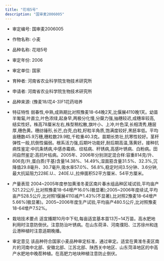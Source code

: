 ```yaml
---
title: "花培5号"
description: "国审麦2006005"
---
```

* 审定编号:  国审麦2006005

*  作物名称:  小麦

*  品种名称:  花培5号

*  审定年份:  2006

*  审定单位:  国家

* 育种者:  河南省农业科学院生物技术研究所

*  申请者:  河南省农业科学院生物技术研究所

*  品种来源:  (豫麦18/花4-3)F1花药培养

*  特征特性
弱春性,中熟,成熟期比对照豫麦18-64晚2天,比偃展4110晚1天。幼苗半匍匐,叶直立,叶色浓绿,起身早,两极分化慢,分蘖力强,抽穗较迟,成穗率较高,结实性好。株高78厘米左右,株型稍松散,旗叶小、上冲,叶色深,长相清秀,穗层厚,穗色黄。穗纺锤形,长芒,白壳,白粒,籽粒半角质,饱满度较好,黑胚率低。平均亩穗数45.9万穗,穗粒数29.9粒,千粒重40.3克。苗期长势壮,抗寒性较好。茎秆弹性一般,抗倒性偏弱。根系活力强,后期叶功能好,耐后期高温,落黄好。接种抗病性鉴定:中抗条锈病,中感赤霉病、纹枯病、秆锈病,高感叶锈病、白粉病。田间自然鉴定:高抗叶枯病。2005年、2006年分别测定混合样:容重814克/升、806克/升,蛋白质(干基)含量14.38%、14.49%,湿面筋含量31.5%、32.3%,沉降值29.8毫升、30.7毫升,吸水率57.0%、56.8%,稳定时间3.5分钟、3.6分钟,最大抗延阻力228E.U.、240E.U.,拉伸面积52平方厘米、54平方厘米。

*  产量表现
2004~2005年度参加黄淮冬麦区南片春水组品种区域试验,平均亩产521.22公斤,比对照豫麦18-64增产16.0%(极显著);2005~2006年度续试,平均亩产528.5公斤,比对照1偃展4110减产1.43%(不显著),比对照2豫麦18-64增产5.66%(极显著)。2005~2006年度生产试验,平均亩产480.5公斤,比对照豫麦18-64增产7.52%。

*  栽培技术要点
适宜播期10月中下旬,每亩适宜基本苗13万~14万苗。高水肥地利用时注意防倒伏。注意防治叶锈病。在山东荷泽、河南濮阳、江苏徐州和连云港种植时注意适期晚播。

*  审定意见
该品种符合国家小麦品种审定标准，通过审定。适宜在黄淮冬麦区南片的河南中北部、安徽北部、江苏北部、陕西关中地区、山东菏泽地区的中高产水肥地中晚茬种植。在高肥力地块种植注意防止倒伏。
